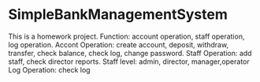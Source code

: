 SimpleBankManagementSystem
==========================
This is a homework project.
Function: account operation, staff operation, log operation.
Accont Operation: create account, deposit, withdraw, transfer, check balance, check log, change password.
Staff Operation: add staff, check director reports.
Staff level: admin, director, manager,operator
Log Operation: check log
          